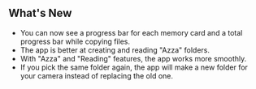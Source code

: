 ## What's New

- You can now see a progress bar for each memory card and a total progress bar while copying files.
- The app is better at creating and reading "Azza" folders.
- With "Azza" and "Reading" features, the app works more smoothly.
- If you pick the same folder again, the app will make a new folder for your camera instead of replacing the old one.